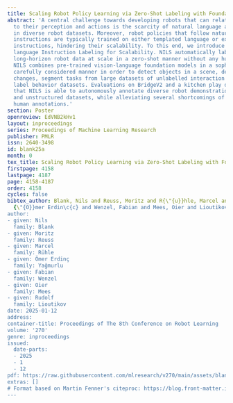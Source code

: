 ```yaml
---
title: Scaling Robot Policy Learning via Zero-Shot Labeling with Foundation Models
abstract: 'A central challenge towards developing robots that can relate human language
  to their perception and actions is the scarcity of natural language annotations
  in diverse robot datasets. Moreover, robot policies that follow natural language
  instructions are typically trained on either templated language or expensive human-labeled
  instructions, hindering their scalability. To this end, we introduce NILS: Natural
  language Instruction Labeling for Scalability. NILS automatically labels uncurated,
  long-horizon robot data at scale in a zero-shot manner without any human intervention.
  NILS combines pre-trained vision-language foundation models in a sophisticated,
  carefully considered manner in order to detect objects in a scene, detect object-centric
  changes, segment tasks from large datasets of unlabelled interaction data and ultimately
  label behavior datasets. Evaluations on BridgeV2 and a kitchen play dataset show
  that NILS is able to autonomously annotate diverse robot demonstrations of unlabeled
  and unstructured datasets, while alleviating several shortcomings of crowdsourced
  human annotations.'
section: Poster
openreview: EdVNB2kHv1
layout: inproceedings
series: Proceedings of Machine Learning Research
publisher: PMLR
issn: 2640-3498
id: blank25a
month: 0
tex_title: Scaling Robot Policy Learning via Zero-Shot Labeling with Foundation Models
firstpage: 4158
lastpage: 4187
page: 4158-4187
order: 4158
cycles: false
bibtex_author: Blank, Nils and Reuss, Moritz and R{\"{u}}hle, Marcel and Ya\u{g}murlu,
  {\"{O}}mer Erdin\c{c} and Wenzel, Fabian and Mees, Oier and Lioutikov, Rudolf
author:
- given: Nils
  family: Blank
- given: Moritz
  family: Reuss
- given: Marcel
  family: Rühle
- given: Ömer Erdinç
  family: Yağmurlu
- given: Fabian
  family: Wenzel
- given: Oier
  family: Mees
- given: Rudolf
  family: Lioutikov
date: 2025-01-12
address:
container-title: Proceedings of The 8th Conference on Robot Learning
volume: '270'
genre: inproceedings
issued:
  date-parts:
  - 2025
  - 1
  - 12
pdf: https://raw.githubusercontent.com/mlresearch/v270/main/assets/blank25a/blank25a.pdf
extras: []
# Format based on Martin Fenner's citeproc: https://blog.front-matter.io/posts/citeproc-yaml-for-bibliographies/
---
```

